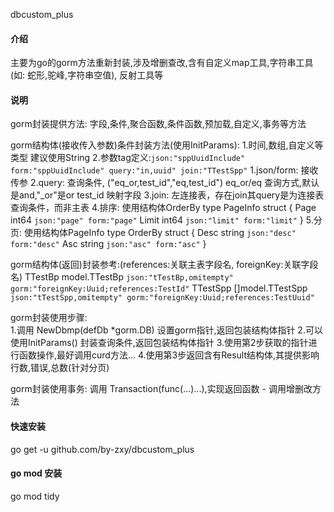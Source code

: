 dbcustom_plus

#### 介绍
主要为go的gorm方法重新封装,涉及增删查改,含有自定义map工具,字符串工具(如: 蛇形,驼峰,字符串空值),
    反射工具等

#### 说明
gorm封装提供方法: 字段,条件,聚合函数,条件函数,预加载,自定义,事务等方法

gorm结构体(接收传入参数)条件封装方法(使用InitParams): 
    1.时间,数组,自定义等类型 建议使用String
    2.参数tag定义:`json:"sppUuidInclude" form:"sppUuidInclude" query:"in,uuid" join:"TTestSpp"`
        1.json/form: 接收传参
        2.query: 查询条件, ("eq_or,test_id","eq,test_id")
                eq_or/eq 查询方式,默认是and,"_or"是or
                test_id  映射字段
        3.join: 左连接表，存在join其query是为连接表查询条件，而非主表
        4.排序: 使用结构体OrderBy
                type PageInfo struct {
                    Page    int64 `json:"page" form:"page"`
                    Limit 	int64 `json:"limit" form:"limit"`
                }
        5.分页: 使用结构体PageInfo
                type OrderBy struct {
                    Desc 	string	`json:"desc" form:"desc"`
                    Asc		string	`json:"asc" form:"asc"`
                }

gorm结构体(返回)封装参考:(references:关联主表字段名, foreignKey:关联字段名)
    TTestBp 	model.TTestBp 	`json:"tTestBp,omitempty" gorm:"foreignKey:Uuid;references:TestId"`
    TTestSpp 	[]model.TTestSpp `json:"tTestSpp,omitempty" gorm:"foreignKey:Uuid;references:TestUuid"`
    
gorm封装使用步骤:  
    1.调用 NewDbmp(defDb *gorm.DB) 设置gorm指针,返回包装结构体指针
    2.可以使用InitParams() 封装查询条件,返回包装结构体指针
    3.使用第2步获取的指针进行函数操作,最好调用curd方法...
    4.使用第3步返回含有Result结构体,其提供影响行数,错误,总数(针对分页)

gorm封装使用事务: 调用 Transaction(func(...)...),实现返回函数 - 调用增删改方法

#### 快速安装
go get -u github.com/by-zxy/dbcustom_plus

#### go mod 安装
go mod tidy
